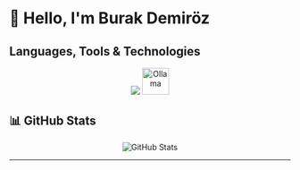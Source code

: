 

# 👋 Hello, I'm Burak Demiröz

## Languages, Tools & Technologies

<p align="center">
  <img src="https://skillicons.dev/icons?i=python,js,nodejs,html,css,ros,docker,ubuntu,c,cpp,cs&theme=dark" />
  <img src="https://raw.githubusercontent.com/Burak1320demiroz/assets/main/ollama.svg" width="48" height="48" alt="Ollama" />
</p>


## 📊 GitHub Stats

<p align="center">
  <img src="https://github-readme-stats.vercel.app/api?username=Burak1320demiroz&show_icons=true&theme=radical" alt="GitHub Stats" />
</p>

---
